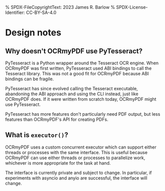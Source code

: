 % SPDX-FileCopyrightText: 2023 James R. Barlow
% SPDX-License-Identifier: CC-BY-SA-4.0

# Design notes

## Why doesn\'t OCRmyPDF use PyTesseract?

PyTesseract is a Python wrapper around the Tesseract OCR engine. When
OCRmyPDF was first written, PyTesseract used ABI bindings to call the
Tesseract library. This was not a good fit for OCRmyPDF because ABI
bindings can be fragile.

PyTesseract has since evolved calling the Tesseract executable,
abandoning the ABI approach and using the CLI instead, just like
OCRmyPDF does. If it were written from scratch today, OCRmyPDF might use
PyTesseract.

PyTesseract has more features don\'t particularly need PDF output, but
less features than OCRmyPDF\'s API for creating PDFs.

## What is `executor()`?

OCRmyPDF uses a custom concurrent executor which can support either
threads or processes with the same interface. This is useful because
OCRmyPDF can use either threads or processes to parallelize work,
whichever is more appropriate for the task at hand.

The interface is currently private and subject to change. In particular,
if experiments with asyncio and anyio are successful, the interface will
change.

